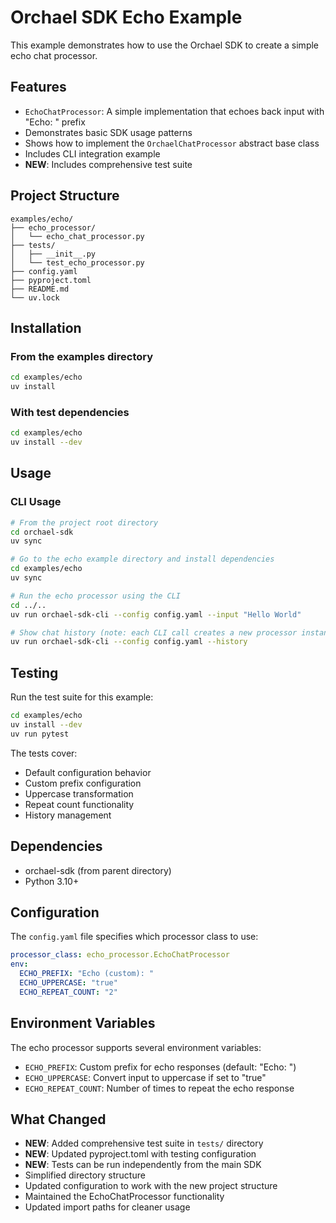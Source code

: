 # Orchael SDK Echo Example

This example demonstrates how to use the Orchael SDK to create a simple echo chat processor.

## Features

- `EchoChatProcessor`: A simple implementation that echoes back input with "Echo: " prefix
- Demonstrates basic SDK usage patterns
- Shows how to implement the `OrchaelChatProcessor` abstract base class
- Includes CLI integration example
- **NEW**: Includes comprehensive test suite

## Project Structure

```
examples/echo/
├── echo_processor/
│   └── echo_chat_processor.py
├── tests/
│   ├── __init__.py
│   └── test_echo_processor.py
├── config.yaml
├── pyproject.toml
├── README.md
└── uv.lock
```

## Installation

### From the examples directory
```bash
cd examples/echo
uv install
```

### With test dependencies
```bash
cd examples/echo
uv install --dev
```

## Usage

### CLI Usage

```bash
# From the project root directory
cd orchael-sdk
uv sync

# Go to the echo example directory and install dependencies
cd examples/echo
uv sync

# Run the echo processor using the CLI
cd ../..
uv run orchael-sdk-cli --config config.yaml --input "Hello World"

# Show chat history (note: each CLI call creates a new processor instance)
uv run orchael-sdk-cli --config config.yaml --history
```

## Testing

Run the test suite for this example:

```bash
cd examples/echo
uv install --dev
uv run pytest
```

The tests cover:
- Default configuration behavior
- Custom prefix configuration
- Uppercase transformation
- Repeat count functionality
- History management

## Dependencies

- orchael-sdk (from parent directory)
- Python 3.10+

## Configuration

The `config.yaml` file specifies which processor class to use:

```yaml
processor_class: echo_processor.EchoChatProcessor
env:
  ECHO_PREFIX: "Echo (custom): "
  ECHO_UPPERCASE: "true"
  ECHO_REPEAT_COUNT: "2"
```

## Environment Variables

The echo processor supports several environment variables:

- `ECHO_PREFIX`: Custom prefix for echo responses (default: "Echo: ")
- `ECHO_UPPERCASE`: Convert input to uppercase if set to "true"
- `ECHO_REPEAT_COUNT`: Number of times to repeat the echo response

## What Changed

- **NEW**: Added comprehensive test suite in `tests/` directory
- **NEW**: Updated pyproject.toml with testing configuration
- **NEW**: Tests can be run independently from the main SDK
- Simplified directory structure
- Updated configuration to work with the new project structure
- Maintained the EchoChatProcessor functionality
- Updated import paths for cleaner usage
